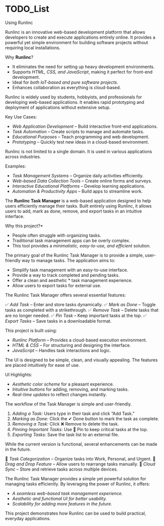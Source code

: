 # TODO_List
Using Runlinc

Runlinc is an innovative web-based development platform that allows developers to create and execute applications entirely online. It provides a powerful yet simple environment for building software projects without requiring local installations.

Why **Runlinc**?
- It eliminates the need for setting up heavy development environments.
- Supports *HTML, CSS, and JavaScript*, making it perfect for front-end development.
- Ideal for *both IoT-based and pure software projects*.
- Enhances collaboration as everything is cloud-based.

Runlinc is widely used by students, hobbyists, and professionals for developing web-based applications. It enables rapid prototyping and deployment of applications without extensive setup.

Key Use Cases:
- *Web Application Development* – Build interactive front-end applications.
- *Task Automation* – Create scripts to manage and automate tasks.
- *Educational Purposes* – Teach programming and web development.
- *Prototyping* – Quickly test new ideas in a cloud-based environment.

Runlinc is not limited to a single domain. It is used in various applications across industries.

Examples:
- *Task Management Systems* – Organize daily activities efficiently.
- *Web-based Data Collection Tools* – Create online forms and surveys.
- *Interactive Educational Platforms* – Develop learning applications.
- *Automation & Productivity Apps* – Build apps to streamline work.

The **Runlinc Task Manager** is a web-based application designed to help users efficiently manage their tasks. Built entirely using Runlinc, it allows users to add, mark as done, remove, and export tasks in an intuitive interface.

Why this project?*
- People often struggle with organizing tasks.
- Traditional task management apps can be overly complex.
- This tool provides a *minimalistic, easy-to-use, and efficient* solution.

The primary goal of the Runlinc Task Manager is to provide a simple, user-friendly way to manage tasks. The application aims to:

- Simplify task management with an easy-to-use interface.
- Provide a way to track completed and pending tasks.
- Offer a  clean and aesthetic * task management experience.
- Allow users to export tasks for external use.

The Runlinc Task Manager offers several essential features:

✅ *Add Task* – Enter and store tasks dynamically.
✅ *Mark as Done* – Toggle tasks as completed with a strikethrough.
✅ *Remove Task* – Delete tasks that are no longer needed.
✅ *Pin Task* – Keep important tasks at the top.
✅ *Export Tasks* – Save tasks in a downloadable format.

This project is built using:

- *Runlinc Platform* – Provides a cloud-based execution environment.
- *HTML & CSS* – For structuring and designing the interface.
- *JavaScript* – Handles task interactions and logic.

The UI is designed to be simple, clean, and visually appealing. The features are placed intuitively for ease of use.

UI Highlights:
- *Aesthetic color scheme* for a pleasant experience.
- *Intuitive buttons* for adding, removing, and marking tasks.
- *Real-time updates* to reflect changes instantly.

The workflow of the Task Manager is simple and user-friendly.

1. *Adding a Task:* Users type in their task and click “Add Task.”
2. *Marking as Done:* Click the ✔ Done button to mark the task as complete.
3. *Removing a Task:* Click ❌ Remove to delete the task.
4. *Pinning Important Tasks:* Use 📌 Pin to keep critical tasks at the top.
5. *Exporting Tasks:* Save the task list to an external file.

While the current version is functional, several enhancements can be made in the future.

🚀 *Task Categorization* – Organize tasks into Work, Personal, and Urgent.
🚀 *Drag and Drop Feature* – Allow users to rearrange tasks manually.
🚀 *Cloud Sync* – Store and retrieve tasks across multiple devices.

The Runlinc Task Manager provides a simple yet powerful solution for managing tasks efficiently. By leveraging the power of Runlinc, it offers:

- *A seamless web-based task management experience.*
- *Aesthetic and functional UI for better usability.*
- *Scalability for adding more features in the future.*

This project demonstrates how Runlinc can be used to build practical, everyday applications.
